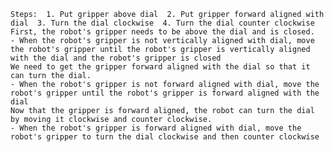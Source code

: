 
    Steps:  1. Put gripper above dial  2. Put gripper forward aligned with dial  3. Turn the dial clockwise  4. Turn the dial counter clockwise
    First, the robot's gripper needs to be above the dial and is closed.
    - When the robot's gripper is not vertically aligned with dial, move the robot's gripper until the robot's gripper is vertically aligned with the dial and the robot's gripper is closed
    We need to get the gripper forward aligned with the dial so that it can turn the dial.
    - When the robot's gripper is not forward aligned with dial, move the robot's gripper until the robot's gripper is forward aligned with the dial
    Now that the gripper is forward aligned, the robot can turn the dial by moving it clockwise and counter clockwise.
    - When the robot's gripper is forward aligned with dial, move the robot's gripper to turn the dial clockwise and then counter clockwise